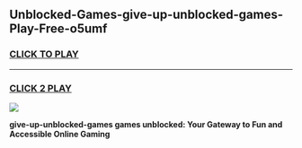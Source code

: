 
## Unblocked-Games-give-up-unblocked-games-Play-Free-o5umf
<h3>
<a href="https://premium76.site?title=give-up-unblocked-games&ref=09A">CLICK TO PLAY</a></h3>
<hr>

<h3>
<a href="https://premium76.site?title=give-up-unblocked-games&ref=09A">CLICK 2 PLAY</a>
  
</h3>

<a href="https://premium76.site?title=give-up-unblocked-games&ref=09A"><img src="https://clearcache.store/games.png"></a>


**give-up-unblocked-games games unblocked: Your Gateway to Fun and Accessible Online Gaming**
